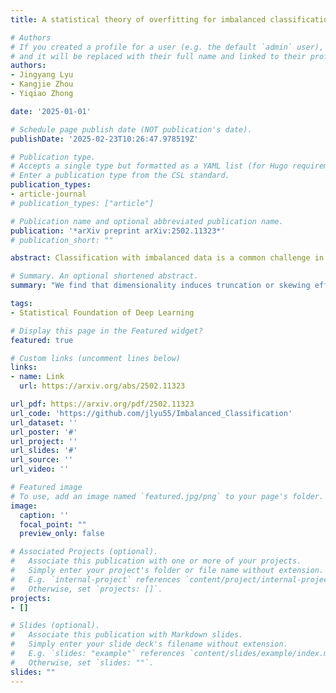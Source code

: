 ```yaml
---
title: A statistical theory of overfitting for imbalanced classification

# Authors
# If you created a profile for a user (e.g. the default `admin` user), write the username (folder name) here
# and it will be replaced with their full name and linked to their profile.
authors:
- Jingyang Lyu
- Kangjie Zhou
- Yiqiao Zhong

date: '2025-01-01'

# Schedule page publish date (NOT publication's date).
publishDate: '2025-02-23T10:26:47.978519Z'

# Publication type.
# Accepts a single type but formatted as a YAML list (for Hugo requirements).
# Enter a publication type from the CSL standard.
publication_types:
- article-journal
# publication_types: ["article"]

# Publication name and optional abbreviated publication name.
publication: '*arXiv preprint arXiv:2502.11323*'
# publication_short: ""

abstract: Classification with imbalanced data is a common challenge in data analysis, where certain classes (minority classes) account for a small fraction of the training data compared with other classes (majority classes). Classical statistical theory based on large-sample asymptotics and finite-sample corrections is often ineffective for high-dimensional data, leaving many overfitting phenomena in empirical machine learning unexplained. <br>In this paper, we develop a statistical theory for high-dimensional imbalanced classification by investigating support vector machines and logistic regression. We find that dimensionality induces truncation or skewing effects on the logit distribution, which we characterize via a variational problem under high-dimensional asymptotics. In particular, for linearly separable data generated from a two-component Gaussian mixture model, the logits from each class follow a normal distribution {{< math >}}$\mathsf{N}(0, 1)${{< /math >}} on the testing set, but asymptotically follow a rectified normal distribution {{< math >}}$\max\{\kappa, \mathsf{N}(0, 1)\}${{< /math >}} on the training set -- which is a pervasive phenomenon we verified on tabular data, image data, and text data. This phenomenon explains why the minority class is more severely affected by overfitting. Further, we show that margin rebalancing, which incorporates class sizes into the loss function, is crucial for mitigating the accuracy drop for the minority class. Our theory also provides insights into the effects of overfitting on calibration and other uncertain quantification measures.

# Summary. An optional shortened abstract.
summary: "We find that dimensionality induces truncation or skewing effects on the logit distribution, which provides insights into the effects of overfitting on classification errors and calibration..."

tags:
- Statistical Foundation of Deep Learning

# Display this page in the Featured widget?
featured: true

# Custom links (uncomment lines below)
links:
- name: Link
  url: https://arxiv.org/abs/2502.11323

url_pdf: https://arxiv.org/pdf/2502.11323
url_code: 'https://github.com/jlyu55/Imbalanced_Classification'
url_dataset: ''
url_poster: '#'
url_project: ''
url_slides: '#'
url_source: ''
url_video: ''

# Featured image
# To use, add an image named `featured.jpg/png` to your page's folder. 
image:
  caption: ''
  focal_point: ""
  preview_only: false

# Associated Projects (optional).
#   Associate this publication with one or more of your projects.
#   Simply enter your project's folder or file name without extension.
#   E.g. `internal-project` references `content/project/internal-project/index.md`.
#   Otherwise, set `projects: []`.
projects:
- []

# Slides (optional).
#   Associate this publication with Markdown slides.
#   Simply enter your slide deck's filename without extension.
#   E.g. `slides: "example"` references `content/slides/example/index.md`.
#   Otherwise, set `slides: ""`.
slides: ""
---
```


<!-- This work is driven by the results in my [previous paper](/publication/conference-paper/) on LLMs.

{{% callout note %}}
Create your slides in Markdown - click the *Slides* button to check out the example.
{{% /callout %}}

Add the publication's **full text** or **supplementary notes** here. You can use rich formatting such as including [code, math, and images](https://docs.hugoblox.com/content/writing-markdown-latex/). -->
